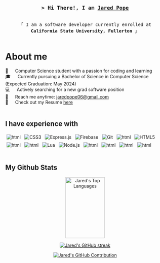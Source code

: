<!-- Intro  -->
<h3 align="center">
        <samp>&gt; Hi There!, I am
                <b><a target="_blank" href="https://github.com/jpope6">Jared Pope</a></b>
        </samp>
</h3>


<p align="center"> 
  <samp>
    <br>
    「 I am a software developer currently enrolled at <b>California State University, Fullerton</b> 」
    <br>
    <br>
  </samp>
</p>

<!-- p align="center">
 <a href="https://alsiam.com" target="blank">
  <img src="https://img.shields.io/badge/Website-DC143C?style=for-the-badge&logo=medium&logoColor=white" alt="alsiam" />
 </a>
 <a href="https://www.linkedin.com/in/jaredpope6/" target="_blank">
  <img src="https://img.shields.io/badge/LinkedIn-0077B5?style=for-the-badge&logo=linkedin&logoColor=white" alt="jpope"/>
 </a>
</p> -->

<!-- About Section -->
 # About me
 
<p>
  
 👋 &emsp; Computer Science student with a passion for coding and learning<br/>
 🎓 &emsp; Currently pursuing a Bachelor of Science in Computer Science (Expected Graduation: May 2024)<br/>
 💻 &emsp; Actively searching for a new grad software position<br/>
 📧 &emsp; Reach me anytime: <a href="mailto:jaredpope06@gmail.com" target="_blank">jaredpope06@gmail.com</a><br/>
 📄 &emsp; Check out my Resume <a href="https://github.com/jpope6/jpope6/blob/main/Jared_Pope_Resume.pdf" target="_blank">here</a><br/><br/>

</p>

## I have experience with
<div align="left">
<img src="https://img.shields.io/badge/c++-%2300599C.svg?style=for-the-badge&logo=c%2B%2B&logoColor=white" alt="html" style="vertical-align:top; margin:4px">
<img src="https://img.shields.io/badge/CSS3-1572B6?style=for-the-badge&logo=css3&logoColor=white" alt="CSS3" style="vertical-align:top; margin:4px">
<img src="https://img.shields.io/badge/Express.js-000000?style=for-the-badge&logo=express&logoColor=white" alt="Express.js" style="vertical-align:top; margin:4px">
<img src="https://img.shields.io/badge/Firebase-FFCA28?style=for-the-badge&logo=firebase&logoColor=white" alt="Firebase" style="vertical-align:top; margin:4px">
<img src="https://img.shields.io/badge/Git-F05032?style=for-the-badge&logo=git&logoColor=white" alt="Git" style="vertical-align:top; margin:4px">
<img src="https://img.shields.io/badge/go-%2300ADD8.svg?style=for-the-badge&logo=go&logoColor=white" alt="html" style="vertical-align:top; margin:4px">
<img src="https://img.shields.io/badge/HTML5-E34F26?style=for-the-badge&logo=html5&logoColor=white" alt="HTML5" style="vertical-align:top; margin:4px">
<img src="https://img.shields.io/badge/javascript-%23323330.svg?style=for-the-badge&logo=javascript&logoColor=%23F7DF1E" alt="html" style="vertical-align:top; margin:4px">
<img src="https://img.shields.io/badge/-Linux-yellow?logo=linux&style=for-the-badge&logoColor=white" alt="html" style="vertical-align:top; margin:4px">
<img src="https://img.shields.io/badge/Lua-2C2D72?style=for-the-badge&logo=lua&logoColor=white" alt="Lua" style="vertical-align:top; margin:4px">
<img src="https://img.shields.io/badge/Nodejs-3C873A?style=for-the-badge&logo=node.js&logoColor=white" alt="Node.js" style="vertical-align:top; margin:4px">
<img src="https://img.shields.io/badge/python-3670A0?style=for-the-badge&logo=python&logoColor=ffdd54" alt="html" style="vertical-align:top; margin:4px">
<img src="https://img.shields.io/badge/react-%2320232a.svg?style=for-the-badge&logo=react&logoColor=%2361DAFB" alt="html" style="vertical-align:top; margin:4px">
<img src="https://img.shields.io/badge/-SQL-red?logo=sql&style=for-the-badge&logoColor=lightgrey" alt="html" style="vertical-align:top; margin:4px">
<img src="https://img.shields.io/badge/-Svelte-red?style=for-the-badge&logoColor=white&logo=Svelte" alt="html" style="vertical-align:top; margin:4px">
</div>

<br/>

## My Github Stats
 <p align="center">
  <a href="https://github.com/jpope6"><img alt="Jared's Top Languages" src="https://denvercoder1-github-readme-stats.vercel.app/api/top-langs/?username=jpope6&langs_count=8&hide=HTML,CSS&count_private=true&layout=compact&theme=react&border_color=7F3FBF&bg_color=0D1117&title_color=F85D7F&icon_color=F8D866" height="192px" width="49.5%"/></a>
</p>

<p align="center">
  <a href="https://github.com/jpope6">
    <img src="https://github-readme-streak-stats.herokuapp.com/?user=jpope6&theme=radical&border=7F3FBF&background=0D1117" alt="Jared's GitHub streak"/>
  </a>
</p>

<p align="center">
  <a href="https://github.com/jpope6">
    <img src="https://github-profile-summary-cards.vercel.app/api/cards/profile-details?username=jpope6&theme=radical" alt="Jared's GitHub Contribution"/>
  </a>
</p>

